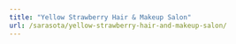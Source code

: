 ```yaml
---
title: "Yellow Strawberry Hair & Makeup Salon"
url: /sarasota/yellow-strawberry-hair-and-makeup-salon/
---
```

